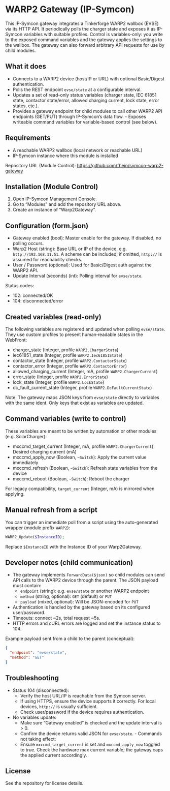 # WARP2 Gateway (IP-Symcon)

This IP-Symcon gateway integrates a Tinkerforge WARP2 wallbox (EVSE) via its HTTP API. It periodically polls the charger state and exposes it as IP-Symcon variables with suitable profiles. Control is variables-only: you write to the exposed command variables and the gateway applies the settings to the wallbox. The gateway can also forward arbitrary API requests for use by child modules.

## What it does
- Connects to a WARP2 device (host/IP or URL) with optional Basic/Digest authentication.
- Polls the REST endpoint `evse/state` at a configurable interval.
- Updates a set of read-only status variables (charger state, IEC 61851 state, contactor state/error, allowed charging current, lock state, error states, etc.).
- Provides a gateway endpoint for child modules to call other WARP2 API endpoints (GET/PUT) through IP-Symcon’s data flow.
\- Exposes writeable command variables for variable-based control (see below).

## Requirements
- A reachable WARP2 wallbox (local network or reachable URL)
- IP-Symcon instance where this module is installed

Repository URL (Module Control): https://github.com/fhein/symcon-warp2-gateway

## Installation (Module Control)
1. Open IP-Symcon Management Console.
2. Go to “Modules” and add the repository URL above.
3. Create an instance of “Warp2Gateway”.

## Configuration (form.json)
- Gateway enabled (bool): Master enable for the gateway. If disabled, no polling occurs.
- Warp2 Host (string): Base URL or IP of the device, e.g. `http://192.168.11.51`. A scheme can be included; if omitted, `http://` is assumed for reachability checks.
- User / Password (optional): Used for Basic/Digest auth against the WARP2 API.
- Update Interval (seconds) (int): Polling interval for `evse/state`.

Status codes:
- 102: connected/OK
- 104: disconnected/error

## Created variables (read-only)
The following variables are registered and updated when polling `evse/state`. They use custom profiles to present human‑readable states in the WebFront:

- charger_state (Integer, profile `WARP2.ChargerState`)
- iec61851_state (Integer, profile `WARP2.Iec61851State`)
- contactor_state (Integer, profile `WARP2.ContactorState`)
- contactor_error (Integer, profile `WARP2.ContactorError`)
- allowed_charging_current (Integer, mA, profile `WARP2.ChargerCurrent`)
- error_state (Integer, profile `WARP2.ErrorState`)
- lock_state (Integer, profile `WARP2.LockState`)
- dc_fault_current_state (Integer, profile `WARP2.DcFaultCurrentState`)

Note: The gateway maps JSON keys from `evse/state` directly to variables with the same ident. Only keys that exist as variables are updated.

## Command variables (write to control)
These variables are meant to be written by automation or other modules (e.g. SolarCharger):

- mxccmd_target_current (Integer, mA, profile `WARP2.ChargerCurrent`): Desired charging current (mA)
- mxccmd_apply_now (Boolean, `~Switch`): Apply the current value immediately
- mxccmd_refresh (Boolean, `~Switch`): Refresh state variables from the device
- mxccmd_reboot (Boolean, `~Switch`): Reboot the charger

For legacy compatibility, `target_current` (Integer, mA) is mirrored when applying.

## Manual refresh from a script
You can trigger an immediate poll from a script using the auto-generated wrapper (module prefix `WARP2`):

```php
WARP2_Update($InstanceID);
```

Replace `$InstanceID` with the Instance ID of your Warp2Gateway.

## Developer notes (child communication)
- The gateway implements `ForwardData($json)` so child modules can send API calls to the WARP2 device through the parent. The JSON payload must contain:
  - `endpoint` (string): e.g. `evse/state` or another WARP2 endpoint
  - `method` (string, optional): `GET` (default) or `PUT`
  - `payload` (mixed, optional): Will be JSON-encoded for `PUT`
- Authentication is handled by the gateway based on its configured user/password.
- Timeouts: connect ~2s, total request ~5s.
- HTTP errors and cURL errors are logged and set the instance status to 104.

Example payload sent from a child to the parent (conceptual):
```json
{
  "endpoint": "evse/state",
  "method": "GET"
}
```

## Troubleshooting
- Status 104 (disconnected):
  - Verify the host URL/IP is reachable from the Symcon server.
  - If using HTTPS, ensure the device supports it correctly. For local devices, `http://` is usually sufficient.
  - Check user/password if the device requires authentication.
- No variables update:
  - Make sure “Gateway enabled” is checked and the update interval is > 0.
  - Confirm the device returns valid JSON for `evse/state`.
\- Commands not taking effect:
  - Ensure `mxccmd_target_current` is set and `mxccmd_apply_now` toggled to true. Check the hardware max current variable; the gateway caps the applied current accordingly.

## License
See the repository for license details.
